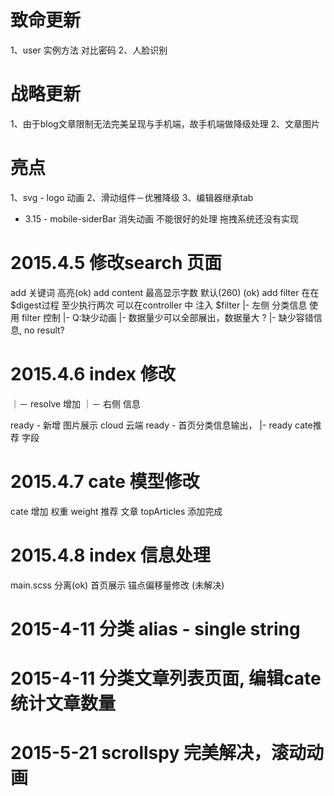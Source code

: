 # 致命更新
1、user 实例方法 对比密码
2、人脸识别


# 战略更新
1、由于blog文章限制无法完美呈现与手机端，故手机端做降级处理
2、文章图片

# 亮点
1、svg - logo 动画
2、滑动组件－优雅降级
3、编辑器继承tab

- 3.15 -
mobile-siderBar 
  消失动画 不能很好的处理
  拖拽系统还没有实现 



# 2015.4.5 修改search 页面
  add 关键词 高亮(ok)
  add content 最高显示字数 默认(260) (ok)
  add filter 在在$digest过程 至少执行两次 可以在controller 中 注入 $filter
    |- 左侧 分类信息 使用 filter 控制
    |- Q:缺少动画
    |- 数据量少可以全部展出，数据量大 ?
    |- 缺少容错信息, no result?

# 2015.4.6 index 修改
  ｜－ resolve 增加 
  ｜－ 右侧 信息

  ready - 新增 图片展示 cloud 云端
  ready - 首页分类信息输出，
    |- ready  cate推荐 字段

# 2015.4.7 cate 模型修改
  cate 增加 权重 weight
       推荐 文章 topArticles
       添加完成 

# 2015.4.8  index 信息处理
  main.scss 分离(ok)
  首页展示 锚点偏移量修改 (未解决)
 

# 2015-4-11 分类 alias - single string 

# 2015-4-11 分类文章列表页面, 编辑cate 统计文章数量

# 2015-5-21 scrollspy 完美解决，滚动动画